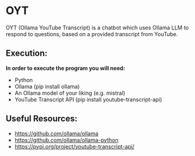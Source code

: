 # OYT
OYT (Ollama YouTube Transcript) is a chatbot which uses Ollama LLM to respond to questions, based on a provided transcript from YouTube.

## Execution:
**In order to execute the program you will need:**
- Python
- Ollama (pip install ollama)
- An Ollama model of your liking (e.g. mistral)
- YouTube Transcript API (pip install youtube-transcript-api)

## Useful Resources:
- https://github.com/ollama/ollama
- https://github.com/ollama/ollama-python
- https://pypi.org/project/youtube-transcript-api/
